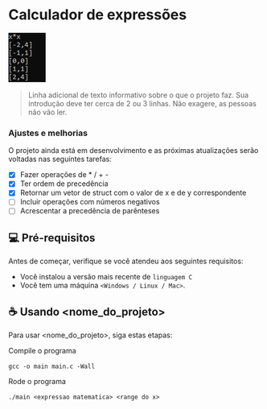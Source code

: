 # Calculador de expressões

<img src="exemplo.png" alt="exemplo imagem">

> Linha adicional de texto informativo sobre o que o projeto faz. Sua introdução deve ter cerca de 2 ou 3 linhas. Não exagere, as pessoas não vão ler.

### Ajustes e melhorias

O projeto ainda está em desenvolvimento e as próximas atualizações serão voltadas nas seguintes tarefas:

- [x] Fazer operações de * / + -
- [x] Ter ordem de precedência
- [x] Retornar um vetor de struct com o valor de x e de y correspondente
- [ ] Incluir operações com números negativos
- [ ] Acrescentar a precedência de parênteses

## 💻 Pré-requisitos

Antes de começar, verifique se você atendeu aos seguintes requisitos:
<!---Estes são apenas requisitos de exemplo. Adicionar, duplicar ou remover conforme necessário--->
* Você instalou a versão mais recente de `linguagem C`
* Você tem uma máquina `<Windows / Linux / Mac>`.

## ☕ Usando <nome_do_projeto>

Para usar <nome_do_projeto>, siga estas etapas:

Compile o programa
```
gcc -o main main.c -Wall
```

Rode o programa
```
./main <expressao matematica> <range do x>
```
